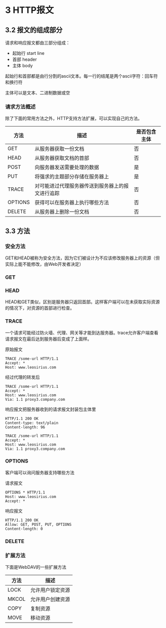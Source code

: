 # 3 HTTP报文

## 3.2 报文的组成部分

请求和响应报文都由三部分组成：

- 起始行 start line
- 首部 header
- 主体 body

起始行和首部都是由行分割的ascii文本。每一行的结尾是两个ascii字符：回车符和换行符

主体可以是文本、二进制数据或空

### 请求方法概述

除了下面的常用方法之外，HTTP支持方法扩展，可以实现自己的方法。

|方法|描述|是否包含主体|
|-|-|-|
|GET|从服务器获取一份文档|否|
|HEAD|从服务器获取文档的首部|否|
|POST|向服务器发送需要处理的数据|是|
|PUT|将强求的主题部分存储在服务器上|是|
|TRACE|对可能进过代理服务器传送到服务器上的报文进行追踪|否|
|OPTIONS|获得可以在服务器上执行哪些方法|否|
|DELETE|从服务器上删除一份文档|否|

## 3.3 方法

### 安全方法

GET和HEAD被称为安全方法，因为它们被设计为不应该修改服务器上的资源（但实际上能不能修改，由Web开发者决定）

### GET

### HEAD

HEAD和GET类似，区别是服务器只返回首部。这样客户端可以在未获取实际资源的情况下，对资源的首部进行检查。

### TRACE

一个请求可能经过防火墙、代理、网关等才能到达服务器。trace允许客户端查看请求报文在最后达到服务器后变成了上面样。

原始报文

```
TRACE /some-url HTTP/1.1
Accept: *
Host: www.leosirius.com
```

经过代理的转发后

```
TRACE /some-url HTTP/1.1
Accept: *
Host: www.leosirius.com
Via: 1.1 proxy3.company.com
```

响应报文把服务器收到的请求报文封装包主体里

```
HTTP/1.1 200 OK
Content-type: text/plain
Content-length: 96

TRACE /some-url HTTP/1.1
Accept: *
Host: www.leosirius.com
Via: 1.1 proxy3.company.com
```

### OPTIONS

客户端可以询问服务器支持哪些方法

请求报文

```
OPTIONS * HTTP/1.1
Host: www.leosirius.com
Accept: *
```

响应报文

```
HTTP/1.1 200 OK
Allow: GET, POST, PUT, OPTIONS
Content-length: 0
```

### DELETE

### 扩展方法

下面是WebDAV的一些扩展方法

|方法|描述|
|-|-|
|LOCK|允许用户锁定资源|
|MKCOL|允许用户创建资源|
|COPY|复制资源|
|MOVE|移动资源|
